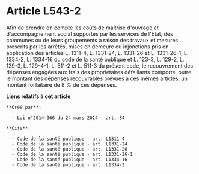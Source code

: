 # Article L543-2

Afin de prendre en compte les coûts de maîtrise d'ouvrage et d'accompagnement social supportés par les services de l'Etat,
des communes ou de leurs groupements à raison des travaux et mesures prescrits par les arrêtés, mises en demeure ou
injonctions pris en application des articles L. 1311-4, L. 1331-24, L. 1331-26 et L. 1331-26-1, L. 1334-2, L. 1334-16 du code
de la santé publique et L. 123-3, L. 129-2, L. 129-3, L. 129-4-1, L. 511-2 et L. 511-3 du présent code, le recouvrement des
dépenses engagées aux frais des propriétaires défaillants comporte, outre le montant des dépenses recouvrables prévues à ces
mêmes articles, un montant forfaitaire de 8 % de ces dépenses.

**Liens relatifs à cet article**

	**Créé par**:

	  - Loi n°2014-366 du 24 mars 2014 - art. 84

	**Cite**:

	  - Code de la santé publique - art. L1311-4
	  - Code de la santé publique - art. L1331-24
	  - Code de la santé publique - art. L1331-26
	  - Code de la santé publique - art. L1331-26-1
	  - Code de la santé publique - art. L1334-16
	  - Code de la santé publique - art. L1334-2
